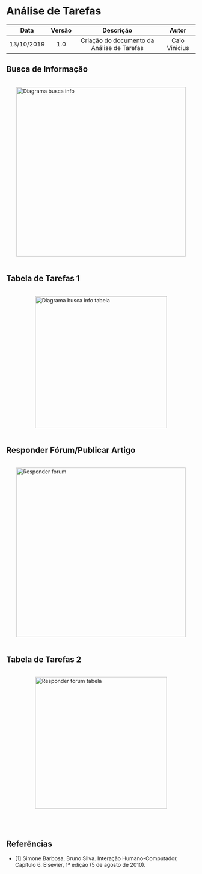 # Análise de Tarefas

| Data       | Versão | Descrição            | Autor             |
|:----------:|:------:|:--------------------:|:-----------------:|
| 13/10/2019 | 1.0 | Criação do documento da Análise de Tarefas  |Caio Vinicius |

## Busca de Informação
<br>
<img width="450" alt="Diagrama busca info" src="https://user-images.githubusercontent.com/40740008/68162899-ee6e4900-ff37-11e9-846f-234c2dac9817.png" class="center">

<br>

## Tabela de Tarefas 1
<br>
<img width="350" alt="Diagrama busca info tabela" src="https://user-images.githubusercontent.com/40740008/68162891-eadac200-ff37-11e9-9e6e-34b046cc0a62.png" class="center">

<br>

## Responder Fórum/Publicar Artigo
<br>
<img width="450" alt="Responder forum" src="https://user-images.githubusercontent.com/40740008/68162906-f62ded80-ff37-11e9-844b-8dcac597267e.png" class="center">

<br>

## Tabela de Tarefas 2
<br>
<img width="350" alt="Responder forum tabela" src="https://user-images.githubusercontent.com/40740008/68162903-f201d000-ff37-11e9-8139-234077ce1abd.png" class="center">

<br>
<br>
<br>

## Referências

* [1] Simone Barbosa, Bruno Silva. Interação Humano-Computador, Capítulo 6. Elsevier, 1ª edição (5 de agosto de 2010).




<!DOCTYPE html>
<html>
<head>
<style src='docs/docs/assets/css/table.css'>
</style>
<link rel="stylesheet" href="docs/assets/css/table.css">
</head>

<!DOCTYPE html>
<html>
<head>
<meta name="viewport" content="width=device-width, initial-scale=1">
<style>
img {
  display: block;
  margin-left: auto;
  margin-right: auto;
}
</style>
</head>
</html>